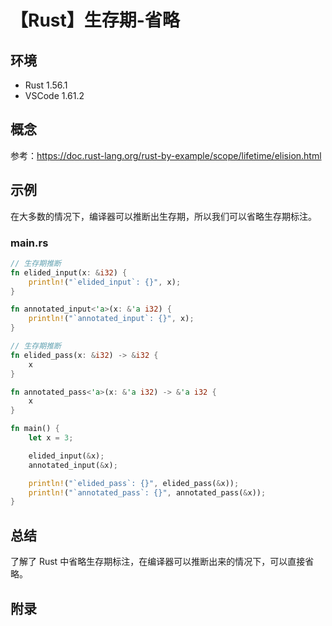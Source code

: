 # 【Rust】生存期-省略

## 环境

- Rust 1.56.1
- VSCode 1.61.2

## 概念

参考：<https://doc.rust-lang.org/rust-by-example/scope/lifetime/elision.html>  

## 示例

在大多数的情况下，编译器可以推断出生存期，所以我们可以省略生存期标注。

### main.rs

```rust
// 生存期推断
fn elided_input(x: &i32) {
    println!("`elided_input`: {}", x);
}

fn annotated_input<'a>(x: &'a i32) {
    println!("`annotated_input`: {}", x);
}

// 生存期推断
fn elided_pass(x: &i32) -> &i32 {
    x
}

fn annotated_pass<'a>(x: &'a i32) -> &'a i32 {
    x
}

fn main() {
    let x = 3;

    elided_input(&x);
    annotated_input(&x);

    println!("`elided_pass`: {}", elided_pass(&x));
    println!("`annotated_pass`: {}", annotated_pass(&x));
}
```

## 总结

了解了 Rust 中省略生存期标注，在编译器可以推断出来的情况下，可以直接省略。

## 附录
